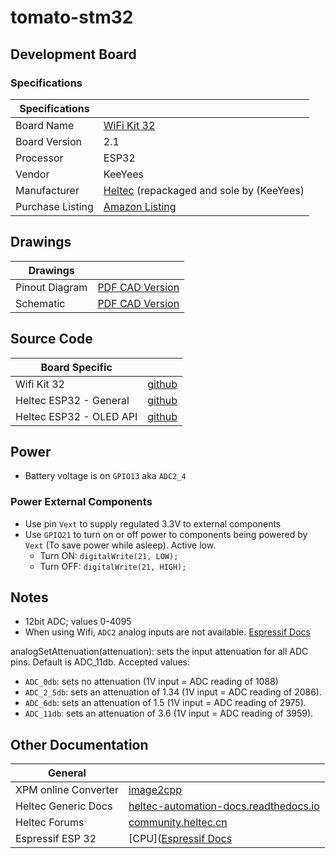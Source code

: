 # tomato-stm32

## Development Board

### Specifications

|Specifications| |
|---|---|
|Board Name|[WiFi Kit 32](https://heltec.org/project/wifi-kit-32/)|
|Board Version|2.1|
|Processor|ESP32|
|Vendor|KeeYees|
|Manufacturer|[Heltec](https://heltec.org/) (repackaged and sole by (KeeYees)|
|Purchase Listing|[Amazon Listing](https://www.amazon.ca/KeeYees-Internet-Development-Display-Bluetooth/dp/B07THGMMV8/ref=pd_sbs_147_6/140-6580263-6671007?_encoding=UTF8&pd_rd_i=B07THGMMV8&pd_rd_r=467c3fdd-7af4-496f-b44f-b92d0cae06b9&pd_rd_w=RoQUI&pd_rd_wg=htgSs&pf_rd_p=e2c8fd77-bcab-46e7-9a0c-48650e9db03b&pf_rd_r=Z67XHGQ235C03ZY56FTN&refRID=Z67XHGQ235C03ZY56FTN&th=1)|

## Drawings

|Drawings|  |
|---|---|
|Pinout Diagram|[PDF CAD Version](https://resource.heltec.cn/download/WiFi_Kit_32/WIFI_Kit_32_pinoutDiagram_V2.1.pdf)|
|Schematic|[PDF CAD Version](https://resource.heltec.cn/download/WiFi_Kit_32/WIFI_Kit_32_Schematic_diagram_V2.1.PDF)|

## Source Code

|Board Specific|  |
|---|---|
|Wifi Kit 32|[github](https://github.com/Heltec-Aaron-Lee/WiFi_Kit_series)|
|Heltec ESP32 - General|[github](https://github.com/HelTecAutomation/Heltec_ESP32)|
|Heltec ESP32 - OLED API|[github](https://github.com/HelTecAutomation/Heltec_ESP32/blob/master/src/oled/API.md)|

## Power

  * Battery voltage is on `GPIO13` aka `ADC2_4`

### Power External Components

 * Use pin `Vext` to supply regulated 3.3V to external components
 * Use `GPIO21` to turn on or off power to components being powered by `Vext` (To save power while asleep). Active low.
   * Turn ON: `digitalWrite(21, LOW);`
   * Turn OFF: `digitalWrite(21, HIGH);`

## Notes

  * 12bit ADC; values 0-4095
  * When using Wifi, `ADC2` analog inputs are not available. [Espressif Docs](https://docs.espressif.com/projects/esp-idf/en/latest/esp32/api-reference/peripherals/adc.html)

analogSetAttenuation(attenuation): sets the input attenuation for all ADC pins. Default is ADC_11db. Accepted values:
  * `ADC_0db`: sets no attenuation (1V input = ADC reading of 1088)
  * `ADC_2_5db`: sets an attenuation of 1.34 (1V input = ADC reading of 2086).
  * `ADC_6db`: sets an attenuation of 1.5 (1V input = ADC reading of 2975).
  * `ADC_11db`: sets an attenuation of 3.6 (1V input = ADC reading of 3959).

## Other Documentation

|General|  |
|---|---|
|XPM online Converter|[image2cpp](http://javl.github.io/image2cpp/)|
|Heltec Generic Docs|[heltec-automation-docs.readthedocs.io](https://heltec-automation-docs.readthedocs.io/en/latest/esp32+arduino/index.html)|
|Heltec Forums|[community.heltec.cn](http://community.heltec.cn/)|
|Espressif ESP 32|[CPU]([Espressif Docs](https://docs.espressif.com/projects/esp-idf/en/latest/esp32/api-reference/index.html)|
